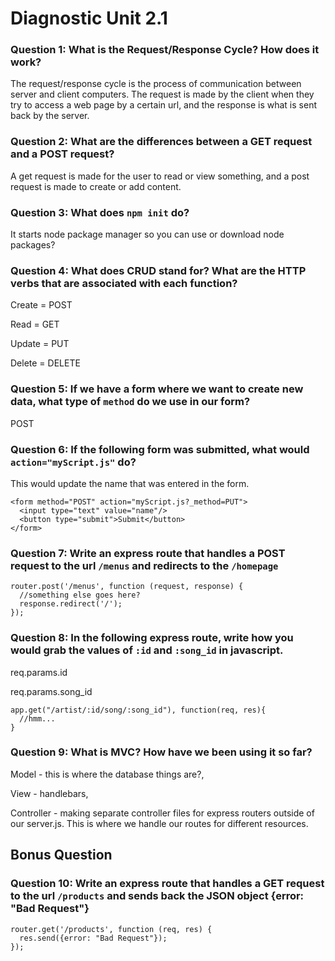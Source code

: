 # Diagnostic Unit 2.1

### Question 1: What is the Request/Response Cycle?  How does it work?
The request/response cycle is the process of communication between server and
client computers. The request is made by the client when they try to access a
web page by a certain url, and the response is what is sent back by the server.



### Question 2: What are the differences between a GET request and a POST request?
A get request is made for the user to read or view something, and a post
request is made to create or add content.

### Question 3: What does `npm init` do?
It starts node package manager so you can use or download node packages?

### Question 4: What does CRUD stand for?  What are the HTTP verbs that are associated with each function?
Create = POST

Read = GET

Update = PUT

Delete = DELETE

### Question 5: If we have a form where we want to create new data, what type of `method` do we use in our form?
POST

### Question 6: If the following form was submitted, what would `action="myScript.js"` do?
This would update the name that was entered in the form.

```
<form method="POST" action="myScript.js?_method=PUT">
  <input type="text" value="name"/>
  <button type="submit">Submit</button>
</form>
```


### Question 7: Write an express route that handles a POST request to the url `/menus` and redirects to the `/homepage`

```
router.post('/menus', function (request, response) {
  //something else goes here?
  response.redirect('/');
});
```

### Question 8: In the following express route, write how you would grab the values of `:id` and `:song_id` in javascript.

req.params.id

req.params.song_id

```
app.get("/artist/:id/song/:song_id"), function(req, res){
  //hmm...
}
```



### Question 9: What is MVC? How have we been using it so far?
Model - this is where the database things are?,

View - handlebars,

Controller - making separate controller files for express routers outside of our server.js. This is where we handle our routes for different resources.

## Bonus Question

### Question 10: Write an express route that handles a GET request to the url `/products` and sends back the JSON object {error: "Bad Request"}
```
router.get('/products', function (req, res) {
  res.send({error: "Bad Request"});
});
```

